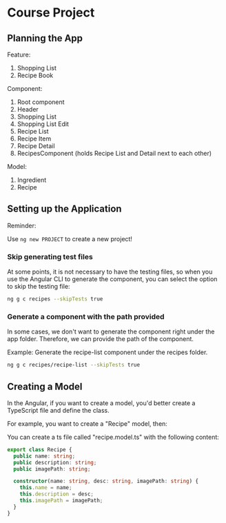 # Course Project
## Planning the App
Feature:
1. Shopping List
2. Recipe Book

Component:
1. Root component
2. Header
3. Shopping List
4. Shopping List Edit
5. Recipe List
6. Recipe Item
7. Recipe Detail
8. RecipesComponent (holds Recipe List and Detail next to each other)

Model:
1. Ingredient
2. Recipe

## Setting up the Application
Reminder: 

Use `ng new PROJECT` to create a new project!

### Skip generating test files

At some points, it is not necessary to have the testing files, so when you use the Angular CLI to generate the component, you can select the option to skip the testing file:

```bash
ng g c recipes --skipTests true
```

### Generate a component with the path provided

In some cases, we don't want to generate the component right under the app folder. Therefore, we can provide the path of the component.

Example: Generate the recipe-list component under the recipes folder.

```bash
ng g c recipes/recipe-list --skipTests true
```

## Creating a Model

In the Angular, if you want to create a model, you'd better create a TypeScript file and define the class.

For example, you want to create a "Recipe" model, then:

You can create a ts file called "recipe.model.ts" with the following content:

```typescript
export class Recipe {
  public name: string;
  public description: string;
  public imagePath: string;

  constructor(name: string, desc: string, imagePath: string) {
    this.name = name;
    this.description = desc;
    this.imagePath = imagePath;
  }
}
```
